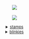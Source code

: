 <div align="center">

![](https://komarev.com/ghpvc/?username=ennis-del-mar&color=f2ddb6&style=plastic&label=✧&base=600)<br>
<br>
<img src="https://file.garden/aEiyzAAiJQqbXoUF/brokeback">

<details><summary style="font-size: 13px;" class="mb8"><u>stamps</u> </summary>

<p>
sorry if stamps are repeated i'm kidna stupi d.<br>
<img src="https://camo.githubusercontent.com/cc311d12be8ba74683996d5e3efa3e32b12d3b24b85f3121d52a83d31c374658/68747470733a2f2f66696c652e67617264656e2f5a7663392d5f426b476c3438674153742f74756d626c725f33666139663834386134636339343636396637386534313436373938633961665f37343264633137635f3130302e6a7067"><img src="https://camo.githubusercontent.com/499c4b4f2d53c1ab9f1fab9bdbd432ccbec8fa6f609d0911ac08afe9b08b1cc1/68747470733a2f2f66696c652e67617264656e2f5a7663392d5f426b476c3438674153742f74756d626c725f32346530313239313531323636363435366361313739326462326130396563395f61326466373361315f3130302e706e67"><img src="https://camo.githubusercontent.com/a098b7e8c409c00147cb939be470b2a9e6d1a4da8aa723a1ef35724b780cd13f/68747470733a2f2f66696c652e67617264656e2f5a7663392d5f426b476c3438674153742f74756d626c725f39653464613432363663623833323464306633616632633231343732303830635f34316136666361305f3130302e706e67"><img src="https://camo.githubusercontent.com/97808b82dc1c0578fd484e636e234589db1b3ec6a73e42c797dbc4cc6033651f/68747470733a2f2f66696c652e67617264656e2f5a7663392d5f426b476c3438674153742f676c6f77666163652e676966"><img src="https://camo.githubusercontent.com/e99c5e1a54c541fce65ec905e8788c57552082639ddbb430d54c717ac2a88787/68747470733a2f2f66696c652e67617264656e2f5a7663392d5f426b476c3438674153742f456c657068616e742d7374616d702e676966"><img src="https://camo.githubusercontent.com/c58fa86c85bf92e7c81421a988b7f7250043f7081770ede505488559fd991df7/68747470733a2f2f66696c652e67617264656e2f5a7663392d5f426b476c3438674153742f74756d626c725f33353230653562356330623638663761336666656665653737326638333361305f61336539663965365f3130302e77656270"><img src="https://camo.githubusercontent.com/bbccb36265d65ef47776f022e8dd1c40ea4793edf038aebcb64f2d28818450d7/68747470733a2f2f66696c652e67617264656e2f5a7663392d5f426b476c3438674153742f633131346461333164636439393761643666663639626230613138303338633466363232386437342e706e67"><img src="https://camo.githubusercontent.com/de83394d71a4c79f1b9a264d61fa05ef6e660ca68566d60e8ffce4ca15778fe5/68747470733a2f2f66696c652e67617264656e2f5a7663392d5f426b476c3438674153742f623239366164343665646163366338353432363532613237363136306265363334383564313139322e706e67"><img src="https://camo.githubusercontent.com/ae7f85aa2d84de9abd40b6b3661e572e56298854ad857b9aebaa58080cea165a/68747470733a2f2f66696c652e67617264656e2f5a7663392d5f426b476c3438674153742f34336562303066342e706e67"><img src="https://camo.githubusercontent.com/21f67238eb5ca18221ec1cd0d8601630a853513fd17109cd9fa6b670e6a61829/68747470733a2f2f66696c652e67617264656e2f5a7663392d5f426b476c3438674153742f6231332e706e67"><img src="https://camo.githubusercontent.com/447b059c25a39ce23bc1158f8a833f895f875f29adb0221bf633bf374240e27b/68747470733a2f2f66696c652e67617264656e2f5a7663392d5f426b476c3438674153742f74756d626c725f32346364386366396263346264613162383861356634616265616430313565635f61643332373231375f3130302e6a7067"><img src="https://camo.githubusercontent.com/f902bdb14d2cb47135bdf52ead1cab3a7a21a5a2a29c9be62ce61b6d5a66655e/68747470733a2f2f66696c652e67617264656e2f5a7663392d5f426b476c3438674153742f346463666632656130663163383339303466326330663738346536643433333539633065383932382e676966"><img src="https://camo.githubusercontent.com/f7623acacedb065d0cb6a21b5ff1f5e98505c6d0656ceacbccfb830b577ce254/68747470733a2f2f66696c652e67617264656e2f5a7663392d5f426b476c3438674153742f623731336463653332303437383463383162303436383235616633623363376363666537386466392e676966"><img src="https://camo.githubusercontent.com/e93ead2f1c19ef1c7484294f858c2262859d5e751831c98aea53490476834a75/68747470733a2f2f66696c652e67617264656e2f5a7663392d5f426b476c3438674153742f373564666132303736616433393461383061356563316130303039393631333230373635643636612e676966"><img src="https://camo.githubusercontent.com/1a2943fecade7135d00a99947b3b40d8ba0bf602161d593c946d3f652940866a/68747470733a2f2f66696c652e67617264656e2f5a7663392d5f426b476c3438674153742f74756d626c725f696e6c696e655f6f6e74346d77365373773175357276776a5f3530302e676966"><img src="https://camo.githubusercontent.com/b732639b40b9dd180f63a7932ac73c6dcb0723d38e49465f5385102336134620/68747470733a2f2f66696c652e67617264656e2f5a7663392d5f426b476c3438674153742f73696d6f6e2e676966"><img src="https://camo.githubusercontent.com/a6fcb94e5c9d1848bf4752b9f5e6f0f1214b3ddb9d20c6ebe2609c71d0d685ce/68747470733a2f2f66696c652e67617264656e2f5a7663392d5f426b476c3438674153742f643438633631626261343761646234356435373033313030623537636639623635353433363831342e706e67"><img src="https://camo.githubusercontent.com/f92aaacdfc3856beed3bb00194c9dc04bc4d37bc44d96c084562a5f2513f4c14/68747470733a2f2f66696c652e67617264656e2f5a7663392d5f426b476c3438674153742f6775696e65612e676966"><img src="https://camo.githubusercontent.com/f332484c1b89c0d65b6b75cc15034f6874a58fa80aeb4a696987759562ca6697/68747470733a2f2f66696c652e67617264656e2f5a7663392d5f426b476c3438674153742f6c75762d7a6f6d62696573312e6a7067"><img src="https://camo.githubusercontent.com/618aa25221dcebfd3cac8f0ee519d744247f0bb8fcff706ebb0471a12108e3b9/68747470733a2f2f66696c652e67617264656e2f5a7663392d5f426b476c3438674153742f656d6f73686176656665656c696e68322e676966"><img src="https://camo.githubusercontent.com/a232b5795e48b4ee2c46ea37e4ed7db80fed91f8a274c020ed4c9320591f4365/68747470733a2f2f66696c652e67617264656e2f5a7663392d5f426b476c3438674153742f6361727365617468656164726573742e6a7067"><img src="https://camo.githubusercontent.com/8b76dbec2d4462f1ace0df0ef1197ac6f8a4fe9ed0308cfa03b6af1910c979dd/68747470733a2f2f66696c652e67617264656e2f5a7663392d5f426b476c3438674153742f7072696e636573732e676966"><img src="https://camo.githubusercontent.com/5aa41693ea6f641fc727fc9cc9e90a8d82390f1974ca3c0d6b9c57a6bb01381e/68747470733a2f2f66696c652e67617264656e2f5a7663392d5f426b476c3438674153742f333839323439313531343034636663363937626164336566333130636530643537616637376561342e676966"><img src="https://camo.githubusercontent.com/184625a9341ff18affbd88c0bc2aa50c5b520bf637b403ecfd960d92290e7eef/68747470733a2f2f66696c652e67617264656e2f5a7663392d5f426b476c3438674153742f6c656f706172645f7072696e742e706e67"><img src="https://camo.githubusercontent.com/97024391f44fb1207cf1ca8d4d0208a2df634c6cad7d778dc45fc9254dbf34f9/68747470733a2f2f66696c652e67617264656e2f5a7663392d5f426b476c3438674153742f6e65706574612e676966"><img src="https://camo.githubusercontent.com/72ff32ce68266f23c4ce2a0782e8f09406b3d0bcfd4fe6f36e5f869847d5144d/68747470733a2f2f66696c652e67617264656e2f5a7663392d5f426b476c3438674153742f616561656165616561772e706e67"><img src="https://camo.githubusercontent.com/95d4ad3c7e491aaabf4e111567bfe74c9ef3d5b60f400662b34af458b39ae756/68747470733a2f2f66696c652e67617264656e2f5a7663392d5f426b476c3438674153742f333435346565306362393637313332663630623036636632363562636338623437613331313264622e676966"><img src="https://camo.githubusercontent.com/ac70ac568b454804c4ab5df90f6d18b92325c5d9e9eeb4de56073a428d7787bf/68747470733a2f2f66696c652e67617264656e2f5a7663392d5f426b476c3438674153742f3278444d66794d2e6a7067"><img src="https://camo.githubusercontent.com/8f7a691aea56d79a379b77a31e42a9795c9e2583a29b128f54f1561a7c33e9db/68747470733a2f2f66696c652e67617264656e2f5a7663392d5f426b476c3438674153742f36383164353932302e676966"><img src="https://camo.githubusercontent.com/f4c063bea5fb15da6656a77a318de2b1a1dee58560492dd23f4344f03b82531f/68747470733a2f2f66696c652e67617264656e2f5a7663392d5f426b476c3438674153742f64633833356a372d63323336623833662d373265372d343264392d613135662d3763393466653964376237612e706e67"><img src="https://camo.githubusercontent.com/9fc08ecc134cffcb978128d999cba73241a4ec2952be35dcd69b7b3bbfb6f416/68747470733a2f2f66696c652e67617264656e2f5a7663392d5f426b476c3438674153742f643270643268652d62323834633363622d303130642d343466322d613936332d6466613164356531383562642e676966"><img src="https://camo.githubusercontent.com/24f5635d35cc96df7485b515bdb61ecae39b4cd3349742771131396f521292ec/68747470733a2f2f66696c652e67617264656e2f5a7663392d5f426b476c3438674153742f6461726b5f74726565735f7374616d705f62795f673072656830756e645f64386a6363766b2d66756c6c766965772e706e67"><img src="https://camo.githubusercontent.com/166258db466de5b0dd17bfb987ea02b20ee4b38e3250d6eef7f6936f169e2bd5/68747470733a2f2f66696c652e67617264656e2f5a7663392d5f426b476c3438674153742f35336332663638302e706e67"><img src="https://camo.githubusercontent.com/9c7e86fd43b3250af3e133b037bc8a6198eedde79332da931b333a2b12fd5382/68747470733a2f2f66696c652e67617264656e2f5a7663392d5f426b476c3438674153742f666f726573745f6165735f7374616d705f62795f616d656b696e5f64396f6b3578322d66756c6c766965772e706e67"><img src="https://camo.githubusercontent.com/66eb830f059604f83fb5d6a2e1458729545f72f3f3243c85ead4cc5da8d3fd56/68747470733a2f2f66696c652e67617264656e2f5a7663392d5f426b476c3438674153742f6464376533767a2d34363933656536372d363565332d343764662d383734652d6135363463323361653164392e706e67"><img src="https://camo.githubusercontent.com/816500c61fe6b5167693ea1aa0df997379a0447ab188b8852292274c034dbeed/68747470733a2f2f66696c652e67617264656e2f5a7663392d5f426b476c3438674153742f737461726c69676874732e706e67"><img src="https://camo.githubusercontent.com/ce30e8fe25fb51e0c8403ebfbbf6cb202b223e7e1aa8f8dd26410baa3d89bcc6/68747470733a2f2f66696c652e67617264656e2f5a7663392d5f426b476c3438674153742f66756e6e795f6e6f697365735f62795f6372316b6b33745f643430706267372e706e67"><img src="https://camo.githubusercontent.com/811c7e3890fde8746a97efc59463c4e0bd4c597ab61e980d399bbb715fd26f3c/68747470733a2f2f66696c652e67617264656e2f5a7663392d5f426b476c3438674153742f6973776561722e676966"><img src="https://camo.githubusercontent.com/98fc7f1c8a80767d794bf7d615566fe870c2e0072b4a65702e77ed7c350240b6/68747470733a2f2f66696c652e67617264656e2f5a7663392d5f426b476c3438674153742f74756d626c725f66613262383365653330393534333537643139383864653033646530333861615f32376232613238665f3130302e706e67"><img src="https://camo.githubusercontent.com/a7fcc73f8b18ff37dfbdb5a88eaa767d181b1b97b45f1caff5f21a5247f1a8fe/68747470733a2f2f66696c652e67617264656e2f5a7663392d5f426b476c3438674153742f74756d626c725f39646366373833626464343364336665666636373634343136333162356230375f38323830393665305f3130302e6a7067"><img src="https://camo.githubusercontent.com/6ac29a4e004496c2d266850e2a3e45ae7b789a964a5550828670edc25a16e0cf/68747470733a2f2f66696c652e67617264656e2f5a7663392d5f426b476c3438674153742f74756d626c725f35366534356533613137333532386235353036353732393935633635393430615f31323331633733665f3130302e77656270"><img src="https://camo.githubusercontent.com/eb30aaeaecb94c7b458bdaa57441751fd2589c3551d57a3c91559a3b90e1e182/68747470733a2f2f66696c652e67617264656e2f5a7663392d5f426b476c3438674153742f74756d626c725f31643533643331326530633337343863363862616661643736616464353264305f65363835353433305f3130302e706e67"><img src="https://camo.githubusercontent.com/dfe325ed8634283895a75e0203e6a8b2af87b215ba302bca264e19ad99f2df8b/68747470733a2f2f66696c652e67617264656e2f5a7663392d5f426b476c3438674153742f74756d626c725f35656461646533623438363134386561313836633663333661646532646234665f61343662636235305f3130302e706e67"><img src="https://camo.githubusercontent.com/fd3982a54c95903351a6cad4bd546c98d1d412bb5c8405b320714277ce27eeeb/68747470733a2f2f66696c652e67617264656e2f5a7663392d5f426b476c3438674153742f74756d626c725f32643836666465396563336165326235643866633634376263653331373663325f65313464613638335f3130302e706e67"><img src="https://camo.githubusercontent.com/7507e9923a971647a7f7c0f71b55ff6dd6e469839e7e43bb656e6211e85b5b9d/68747470733a2f2f66696c652e67617264656e2f5a7663392d5f426b476c3438674153742f74756d626c725f38383330333032323434383432636263346336646366303834626566633838665f34626634316534385f3130302e706e67"><img src="https://camo.githubusercontent.com/33b1eb7d34cb12a859115c08b252e797d708e9ed71ccbf3774011502e6a53345/68747470733a2f2f66696c652e67617264656e2f5a7663392d5f426b476c3438674153742f74756d626c725f65333663313033333231633535346536383137663331333237656233376330365f38373366313566375f3130302e706e67"><img src="https://camo.githubusercontent.com/988dafbf2b846573198ac3d4bb3ac33693e29a95589bfbee320dd25044086269/68747470733a2f2f66696c652e67617264656e2f5a7663392d5f426b476c3438674153742f74756d626c725f34653231313062326565623463333433663764356161376566343835613732375f33393763613763315f3130302e706e67"><img src="https://camo.githubusercontent.com/12d7bef9595b689a07e1e8cc2762f81ae5e6ca0607af8b81aef7bec3ab70b0d7/68747470733a2f2f66696c652e67617264656e2f5a7663392d5f426b476c3438674153742f74756d626c725f65336665613835333065353334336433393636396431326234356639333533305f37336562623133625f3130302e6a7067"><img src="https://camo.githubusercontent.com/7c7259282f2b26bfa8dd15610db603e99b6802d62da570a795e6f0a0bcba2ed5/68747470733a2f2f66696c652e67617264656e2f5a7663392d5f426b476c3438674153742f6438352e706e67"><img src="https://camo.githubusercontent.com/3fdda8608659ed4fadb20c508a0c6eeb7e456ea682bacb5e3e58f98c9a7ec4b7/68747470733a2f2f66696c652e67617264656e2f5a7663392d5f426b476c3438674153742f33326135366336632e676966"><img src="https://camo.githubusercontent.com/973a0a7a14b997286116b3ad300328ca7bcb1252d3d9568024b0e43922b1ca68/68747470733a2f2f66696c652e67617264656e2f5a7663392d5f426b476c3438674153742f30396664353139342e706e67"><img src="https://camo.githubusercontent.com/a0fc6d9eaa53b09848ef0b9e1fd27c19c699324f5d23d93e4d3aff69bee68f9a/68747470733a2f2f66696c652e67617264656e2f5a7663392d5f426b476c3438674153742f64396534393232382e706e67"><img src="https://camo.githubusercontent.com/12c3bd78ed30fefaa4a5b01447730ad6180e53475e46808734023aa74ddb33c3/68747470733a2f2f66696c652e67617264656e2f5a7663392d5f426b476c3438674153742f6434313869667a2d35333930633730652d323730372d343636332d626566362d3534663366646164366665622e676966"><img src="https://camo.githubusercontent.com/dc3f6a47ecf2615128ff5aa05e1b98e1240313c109658a642418b897c64f8949/68747470733a2f2f66696c652e67617264656e2f5a7663392d5f426b476c3438674153742f2535455f2535455f7374616d702e676966"><img src="https://camo.githubusercontent.com/907f48887f6a98c815b80f9e0e754e3007387988b794a5876c8100848a87d702/68747470733a2f2f66696c652e67617264656e2f5a7663392d5f426b476c3438674153742f6436366461736f2d66636464643333392d363163342d343862662d623061382d3430323162346565306365362e676966"><img src="https://camo.githubusercontent.com/bef0988df1262f3793f92bc300b33ad1eeba4ef9127a141cd47f122a266e7a51/68747470733a2f2f66696c652e67617264656e2f5a7663392d5f426b476c3438674153742f62657468796c5f7374616d705f62795f7468656e6f6f646c65726562656c5f6438343031307a2d66756c6c766965772e706e67"><img src="https://camo.githubusercontent.com/080131807595dcc33d0c71033f2b61b455834f6448fac40bf378978573d46a76/68747470733a2f2f66696c652e67617264656e2f5a7663392d5f426b476c3438674153742f63726169675f785f74686f6d61735f7374616d705f62795f756e697465647374617465736b69645f6464637378737a2d66756c6c766965772e706e67"><img src="https://camo.githubusercontent.com/d3548667e9aa9fd0fbc0634935f94d00b8cb4b6e50302d322f30608b4707d18c/68747470733a2f2f66696c652e67617264656e2f5a7663392d5f426b476c3438674153742f646339673774772d64326138376632652d643138392d346430632d613561352d6332623465313161623433652e676966"><img src="https://camo.githubusercontent.com/0d540f948396bb696a6e2862bcc7c54c273ced38c51e19b619de83ce311b3abd/68747470733a2f2f66696c652e67617264656e2f5a7663392d5f426b476c3438674153742f63726169675f7475636b65725f7374616d705f62795f736b796c69696e65735f64326e6c30716d2d66756c6c766965772e706e67"><img src="https://camo.githubusercontent.com/b0854f2b638ffe30d3e0f65fb5b0b387b514f9048a107ce13dadc057f2a14eef/68747470733a2f2f66696c652e67617264656e2f5a7663392d5f426b476c3438674153742f64326a677534702d31383361333938622d393364382d343363642d623263332d3234616135613430326437382e676966"><img src="https://camo.githubusercontent.com/15177bd6ff7947d9d771d60d213c3513ab49ef184f58a559433e7e8e444281dd/68747470733a2f2f66696c652e67617264656e2f5a7663392d5f426b476c3438674153742f646f6e6e69655f6461726b6f5f7374616d705f62795f747275626273795f6434666e7879742d66756c6c766965772e706e67"><img src="https://camo.githubusercontent.com/95b0391765a2bc594b5d648bffe7baaff68d871bd778863be14506b14e2e46ca/68747470733a2f2f66696c652e67617264656e2f5a7663392d5f426b476c3438674153742f636f775f7374616d705f62795f7468656d61736b6564616e6464616d6e65645f646872387364682d66756c6c766965772e706e67"><img src="https://camo.githubusercontent.com/be5b63dc9fba2fa6e442c98a6236881c55c6c65e860ed3a4a02ae434da55fb35/68747470733a2f2f66696c652e67617264656e2f5a7663392d5f426b476c3438674153742f736e75666b696e5f7374616d705f62795f627567676f735f64396c397238372d66756c6c766965772e706e67"><img src="https://camo.githubusercontent.com/d284f80f1db54a39fff874bd7c0761e86bb1be10b2dfe63bab6c5cfa8b1ba590/68747470733a2f2f66696c652e67617264656e2f5a7663392d5f426b476c3438674153742f656e6e69732532302831292e706e67"><img src="https://camo.githubusercontent.com/b83128a7da34b30238f1e10ecd67f1edb8e977630c9b19f536db91ee964fed2e/68747470733a2f2f66696c652e67617264656e2f5a7663392d5f426b476c3438674153742f656e6e69736a61636b2532302831292e676966"><img src="https://camo.githubusercontent.com/bd50325c2ccab46fe8062255a5118572a28150f6c17635220504a60c2d8a90dc/68747470733a2f2f66696c652e67617264656e2f5a7663392d5f426b476c3438674153742f646a65357964752d31306334666566352d366134332d343036632d613132342d6239613066333165356361302532302831292e676966"><img src="https://camo.githubusercontent.com/14ef1106a58929b9df8a85fe9d285ffedb9260b32d90c6bf2f0dceb20f30e91f/68747470733a2f2f66696c652e67617264656e2f5a7663392d5f426b476c3438674153742f7374616d70253230283333292e676966"><img src="https://camo.githubusercontent.com/5ed8be285871f69028afab42f5959f521444dbac2a686c01d3c9dd51188a6a8f/68747470733a2f2f66696c652e67617264656e2f5a7663392d5f426b476c3438674153742f65373064356362322e706e67"><img src="https://camo.githubusercontent.com/7043ed7cbbf5f62ccdd55312666cbe6e6c647d54692409d6717c5e39a988b665/68747470733a2f2f66696c652e67617264656e2f5a7663392d5f426b476c3438674153742f323832656464326339623064636534396634353837656137306563623538626232376538343736622e706e67"><img src="https://camo.githubusercontent.com/e9dd82201fc86680e5a177406f032f6d46c22ce896515d67c634a1889bb87985/68747470733a2f2f66696c652e67617264656e2f5a7663392d5f426b476c3438674153742f353635366536396563616263313362346138386638363933383262633839346335653132373832392e706e67"><img src="https://camo.githubusercontent.com/b30341113dbddf5b57f81b9b3925548f3e78c5cd6bc3bd4d56bdd427c256929f/68747470733a2f2f66696c652e67617264656e2f5a7663392d5f426b476c3438674153742f37323433353535385f7538642e706e67"><img src="https://camo.githubusercontent.com/9528ab7981319050f8063725fca8cd6b82c0e1464371e59e4628aa68e8e760c2/68747470733a2f2f66696c652e67617264656e2f5a7663392d5f426b476c3438674153742f66373834653230665f6f726967696e616c2e676966"><img src="https://camo.githubusercontent.com/1e66c2e9afbb02a4e60cbd6e581e0b207aba678788d888fbff127307120394a6/68747470733a2f2f66696c652e67617264656e2f5a7663392d5f426b476c3438674153742f74756d626c725f696e6c696e655f7067726165356d52686131763131646a785f3534302e706e67"><img src="https://camo.githubusercontent.com/4da24f8507c431682f14de0af0cc51f267fed31ea9fd3e6926d4790df299696b/68747470733a2f2f66696c652e67617264656e2f5a7663392d5f426b476c3438674153742f646177327438332d62373632336433612d353639662d343634652d386666302d3031646362366531653666342e706e67"><img src="https://camo.githubusercontent.com/aa1e9bef28f004d5d404f1e45cde9d36b15cac66974f479047609136c54c525f/68747470733a2f2f66696c652e67617264656e2f5a7663392d5f426b476c3438674153742f74756d626c725f30626331633037386462656332353161626535323230346166376530333836635f36643833333266365f3130302e706e67"><img src="https://camo.githubusercontent.com/5b42da672ca1bad6628756f1aa822233145d522ca036754c9b8dc7995122706b/68747470733a2f2f66696c652e67617264656e2f5a7663392d5f426b476c3438674153742f6436626e3974312d32616464333961322d313934662d343733392d393138622d6139383962613262333430312e676966"><img src="https://camo.githubusercontent.com/bb39dd3acdd79d8eec934cac9fb2e0d78dd23f40faf145ac56d681fa79227592/68747470733a2f2f66696c652e67617264656e2f5a7663392d5f426b476c3438674153742f6234322e676966"><img src=""><img src="https://camo.githubusercontent.com/8074e937ec7cb10b9cec97b61054f8b5f8a5aa69ff7d7328214cdb82ec5c3d85/68747470733a2f2f66696c652e67617264656e2f5a7663392d5f426b476c3438674153742f47422d372d514d4d622d4d414535782d4c2e706e67"><img src="https://camo.githubusercontent.com/37611ea34f26d0df04ccf6e3e6e23693b3d721c9ac0cd8aaa596b11ffd1554a6/68747470733a2f2f66696c652e67617264656e2f5a7663392d5f426b476c3438674153742f4a537574545a502e706e67"><img src="https://camo.githubusercontent.com/a1c73bfbfdb7c4ccd66d48d48bfb5f993f9b1eb067e19c3eb018e49a4f7bf3c3/68747470733a2f2f66696c652e67617264656e2f5a7663392d5f426b476c3438674153742f54756d626c722d6c2d3137363334373534333836383937312e706e67"><img src="https://camo.githubusercontent.com/f65a0135de09081e9ad085ddc24e57ed28ac75167c42a9e9d8d9ecb979a01495/68747470733a2f2f66696c652e67617264656e2f5a7663392d5f426b476c3438674153742f6431706d6472322d38666666633636652d353830642d343764332d383836382d3735353935386266653438342e676966"><img src="https://camo.githubusercontent.com/8d344c163cde1c6989095c03c4c83c5f3d35edf0fcf6e284729c2c821c9f6925/68747470733a2f2f66696c652e67617264656e2f5a7663392d5f426b476c3438674153742f5374616d702d74656d706c6174652e706e67"><img src="https://camo.githubusercontent.com/cc1c14671d9dfc8be9dca31c033e2c1700f29681a79cbb8975b13d1271220200/68747470733a2f2f66696c652e67617264656e2f5a7663392d5f426b476c3438674153742f6467716d6d71732d31323962346162642d346230632d343735382d623566662d6463306139313338663639342e706e67"><img src="https://camo.githubusercontent.com/4be7f83c9fc9a001e93e2482dc70443f96df07a5ef4b23cf505b91be270a54b2/68747470733a2f2f66696c652e67617264656e2f5a7663392d5f426b476c3438674153742f646271766172352d39353063633237372d343864362d346434612d626662362d6666383037373037316362362e676966"><img src="https://camo.githubusercontent.com/261d1c95c80e0d82a9caf5e138122062edff961495da5daec50fdee1b3c0424a/68747470733a2f2f66696c652e67617264656e2f5a7663392d5f426b476c3438674153742f6579656c696e65722d7374616d702d62792d6b657a7a692d726f73652d643166343533612d66756c6c766965772e706e67"><img src="https://camo.githubusercontent.com/53ac5060e03ffb6af528ce38c2468b85c17a7598981b9c5148592202f294d73b/68747470733a2f2f66696c652e67617264656e2f5a7663392d5f426b476c3438674153742f646234676839792d32366539646337342d313339352d343931662d613034652d3237643465316134653232612e706e67"><img src="https://camo.githubusercontent.com/71f1eda25fd1df9a2217cc304f482b5669c0c083c2fe44420df6fe181a96d8fe/68747470733a2f2f66696c652e67617264656e2f5a7663392d5f426b476c3438674153742f643230656973302d35396533323834342d633862332d346464322d613733302d6233366433376266376662662e676966"><img src="https://camo.githubusercontent.com/34354a00e8397f103258cb63e4c950b7d8e9c0ed839485be802eb6f8a73d38c3/68747470733a2f2f66696c652e67617264656e2f5a7663392d5f426b476c3438674153742f6775696e6561322e676966"><img src="https://camo.githubusercontent.com/a7f46292f1fb4a257a7b6ef62fc90481fcd654e313000b892362bb0430e89e71/68747470733a2f2f66696c652e67617264656e2f5a7663392d5f426b476c3438674153742f646a357574657a2d61323634626133642d636437662d346638372d623934642d3131666439333862613338642e706e67"><img src="https://camo.githubusercontent.com/41cb9373eda1fbd45e4e61e92aebd60ec0b80f043b82b4ec75f18713549700b5/68747470733a2f2f66696c652e67617264656e2f5a7663392d5f426b476c3438674153742f635043726238362e706e67"><img src="https://camo.githubusercontent.com/4fee13e7ba715768fa672be0e9db6ec4236588a94017c87684e6f7ffc182d656/68747470733a2f2f66696c652e67617264656e2f5a7663392d5f426b476c3438674153742f6f726e616d656e742e706e67"><img src="https://camo.githubusercontent.com/58ea84578f4208b8f564c0286318c2385573b88b040581c395ea211ef3fc7bf5/68747470733a2f2f66696c652e67617264656e2f5a7663392d5f426b476c3438674153742f626c696e6b626c696e6b2e676966"><img src="https://camo.githubusercontent.com/04f3dd6101fae67d4c294fdc21ed4f21daacc4bb7a738b271b9d88b748920058/68747470733a2f2f66696c652e67617264656e2f5a7663392d5f426b476c3438674153742f6237316a30596f2e676966"><img src="https://camo.githubusercontent.com/61daec5d62780e9ad98d7e30fe2cfec47869762680b213e48c31db95d1da6d0b/68747470733a2f2f66696c652e67617264656e2f5a7663392d5f426b476c3438674153742f396747496852472e706e67"><img src="https://camo.githubusercontent.com/b19443eb7d0b55c135ae1f9510189b21b6f14d5aeae7e9d88352008dc0591a59/68747470733a2f2f66696c652e67617264656e2f5a7663392d5f426b476c3438674153742f4851574a4a67352e676966"><img src="https://camo.githubusercontent.com/cb6e83f6429f453394069b137cf28e088ddd26848cea25a62442e671f072121f/68747470733a2f2f66696c652e67617264656e2f5a7663392d5f426b476c3438674153742f633552423059362e706e67"><img src="https://camo.githubusercontent.com/da4bdf2cb7554d0d7e67c20da6066be4ad57935a92d6ec0dcbd56caf8d719eda/68747470733a2f2f66696c652e67617264656e2f5a7663392d5f426b476c3438674153742f74756d626c725f64616336646463373363383964303361393436306537626565313632323238615f36393865326665325f3130302e706e67"><img src="https://camo.githubusercontent.com/f201e017d099feec5e82f641e47195bd1b8707d48e4d309163aca03fe8215a82/68747470733a2f2f66696c652e67617264656e2f5a7663392d5f426b476c3438674153742f636c6f75642e706e67"><img src="https://camo.githubusercontent.com/306fe1d9ff042748b75e6bf42f22a533225d0c82374ad9450af6631fdf1ff628/68747470733a2f2f66696c652e67617264656e2f5a7663392d5f426b476c3438674153742f326534623439366633656664376564633764613839643365666530353636326265306563323634322e676966"><img src="https://camo.githubusercontent.com/3793257e7fb9c594b79de5b73b95bd08f0f0cb697134bd6772634c98fa2cf54c/68747470733a2f2f66696c652e67617264656e2f5a7663392d5f426b476c3438674153742f6669676874636c75622e676966"><img src="https://camo.githubusercontent.com/8e1173638bcbcd79819d6cef12d6c813ebaf8cb86bacc920145a4f40e665c23b/68747470733a2f2f66696c652e67617264656e2f5a7663392d5f426b476c3438674153742f73696c6c792e706e67"><img src="https://camo.githubusercontent.com/9590b7fae8fba377f83c9773390209f39d2076e40207b5b0289b815df91663b0/68747470733a2f2f66696c652e67617264656e2f5a7663392d5f426b476c3438674153742f79742d626f7878792e706e67"><img src="https://camo.githubusercontent.com/408a141164789ddf9b7c030d522fb4565097d2de7b3ffa89e4d615ef68318645/68747470733a2f2f66696c652e67617264656e2f5a7663392d5f426b476c3438674153742f736f75746865726e676f7468696331352e706e67"><img src="https://camo.githubusercontent.com/b5de0204e668f61d8acaa484d519ff850a450a972442efeacc2eb4e09483d42a/68747470733a2f2f66696c652e67617264656e2f5a7663392d5f426b476c3438674153742f643772356d31642d61353532653664362d376233352d343030652d393434352d6239326665333336336536392e706e67"><img src="https://camo.githubusercontent.com/8badc5894b6e3baa7513842fe0a865efb94f1860d3032eb0a0113182388fb455/68747470733a2f2f66696c652e67617264656e2f5a7663392d5f426b476c3438674153742f6374726c7a2e706e67"><img src="https://camo.githubusercontent.com/3b04e7b1f0cdfe8a45fe16d2b987de9a14ea21d84b6a322d49b54cd48ea5f360/68747470733a2f2f66696c652e67617264656e2f5a7663392d5f426b476c3438674153742f656d6f392e676966"><img src="https://camo.githubusercontent.com/429c1cf6c4f8633f1eedf7068c740ff5ee964c63918019819744849c89fbb786/68747470733a2f2f66696c652e67617264656e2f5a7663392d5f426b476c3438674153742f5746534c4567722e676966"><img src="https://camo.githubusercontent.com/4e64e84f9f378aaf2d78d80bbb9e1dfe6aa423124dc88970073b6b9ff7546404/68747470733a2f2f66696c652e67617264656e2f5a7663392d5f426b476c3438674153742f74756d626c722d34336434343666306364613439323133306437303465623765373265353438392d36373634633234612d3130302e706e67"><img src="https://camo.githubusercontent.com/f4c909a1884b1f2bf1548edaaa54e73cbcde784c8f0e632bc613fb89152c01e2/68747470733a2f2f66696c652e67617264656e2f5a7663392d5f426b476c3438674153742f64366a6a75367a2d65343938666539382d356632612d346334662d623035382d6135616637663932363235362e706e67"><img src="https://camo.githubusercontent.com/bceefabd03d8f1c7aea0b3b1e617febb0620bf8f78dace90e202cf88873f086f/68747470733a2f2f66696c652e67617264656e2f5a7663392d5f426b476c3438674153742f54756d626c725f6c5f3132303533383731323235313132312e676966"><img src="https://camo.githubusercontent.com/5c0d883b3c000768127c70125677933a168a324652f4ea90a3764fbd29a7bddc/68747470733a2f2f66696c652e67617264656e2f5a7663392d5f426b476c3438674153742f74756d626c725f62626637623434306461353437666532663232323337323832343535353565345f33616363386530355f3130302e77656270"><img src="https://camo.githubusercontent.com/6437b7a6460aa36a67b83cf799e84caeef3188e8251cc4179af9fc19fb0c3757/68747470733a2f2f66696c652e67617264656e2f5a7663392d5f426b476c3438674153742f54756d626c725f6c5f3132303533373339393532333534322e676966"><img src="https://camo.githubusercontent.com/6bc5fd505f1750f1f53ab5ee0892663b70b95afdbe13d02503156e563706e943/68747470733a2f2f66696c652e67617264656e2f5a7663392d5f426b476c3438674153742f643437306134712d38643239306132362d626230632d346565362d613936612d6138663431353138356637352e676966"><img src="https://camo.githubusercontent.com/1c456f14cc2c01651894f195b75bc40a98df96fd44c5228f1e96df53da32df0c/68747470733a2f2f66696c652e67617264656e2f5a7663392d5f426b476c3438674153742f54756d626c725f6c5f3132303533363330323338323133312e676966"><img src="https://camo.githubusercontent.com/30a98e2ad57eeb405561b60c7ba975222ee149dee2abe79a24f025f848b746c2/68747470733a2f2f66696c652e67617264656e2f5a7663392d5f426b476c3438674153742f6579656c696e65722e706e67"><img src="https://camo.githubusercontent.com/4c5decaa01e86c2ad5aef2fbf6ca63294299398c501792d957461d99716a39b1/68747470733a2f2f66696c652e67617264656e2f5a7663392d5f426b476c3438674153742f6431336a3971622d61303833346136652d313237302d346266662d383432372d6461363430306334313931362e676966"><img src="https://camo.githubusercontent.com/3b0f194b19b358e41a0d972073fbce699bf4228a780e4681a25b1099640c3845/68747470733a2f2f66696c652e67617264656e2f5a7663392d5f426b476c3438674153742f74756d626c725f63393936613738326139623662653732643333343766363562643664373938635f31623065623361665f3130302e706e67"><img src="https://camo.githubusercontent.com/40a02ccfa877be18f2f2f53521ce0c7865129904f5b5b79daeb4c5ebf938029d/68747470733a2f2f66696c652e67617264656e2f5a7663392d5f426b476c3438674153742f74756d626c725f61306564306265656363343063303861333065316561633431663431366638315f32366237393033665f3130302e706e67"><img src="https://camo.githubusercontent.com/885135c33786226662cd88a72725afceca88f4fdf0a0c04b98f3959dfd948778/68747470733a2f2f66696c652e67617264656e2f5a7663392d5f426b476c3438674153742f74756d626c725f66313135323532303935323531386139663134386134346235383037626133375f33376562653362655f3130302e77656270"><img src="https://camo.githubusercontent.com/9946fbe211362e0a0314eb1e00138a0cf3d005ff61a37c991aaba2e245162004/68747470733a2f2f66696c652e67617264656e2f5a7663392d5f426b476c3438674153742f7374616d705f5f5f6578637573655f6d795f71756965746e6573735f62795f66756c6c6d6574616c5f7068616e746f6d5f64316c666d77752d66756c6c766965772e706e67"><img src="https://camo.githubusercontent.com/90714406e6709414ba66cbd7909f201549e53dde0f87e2e8a29e2281070fdffe/68747470733a2f2f66696c652e67617264656e2f5a7663392d5f426b476c3438674153742f494d472d383933392e706e67"><img src="https://camo.githubusercontent.com/92167ea7541d57b533731588812bebbb14ba2b4b03c9e94738868d203f71d00f/68747470733a2f2f66696c652e67617264656e2f5a7663392d5f426b476c3438674153742f643263357a64732d38393030396637382d333662662d343961362d613234342d6534653831616135616230632e676966"><img src="https://camo.githubusercontent.com/96264b3729971a9d0630575a8ab0ccbbf45d24312d431e898c31408ea6b05d3d/68747470733a2f2f66696c652e67617264656e2f5a7663392d5f426b476c3438674153742f74756d626c725f32326237313761346236663834363162316133386362373036336234616339355f38616230623333365f3130302e6a7067"><img src="https://camo.githubusercontent.com/0f52c884ae2a60b759044a86e9e5a84c11fa4b7dda64595da8b8aa5302a1c7db/68747470733a2f2f66696c652e67617264656e2f5a7663392d5f426b476c3438674153742f54756d626c725f6c5f3132303534323732373334393930362e676966"><img src="https://camo.githubusercontent.com/b6871f58c37a76f3df132eed0612149518c37ac33628d48c00e3fe582a5e8790/68747470733a2f2f66696c652e67617264656e2f5a7663392d5f426b476c3438674153742f37653861333537622e706e67"><img src="https://camo.githubusercontent.com/b50cb5c559c19f2954fe399226416dbc839ce734daa315dc49287d98591257f3/68747470733a2f2f66696c652e67617264656e2f5a7663392d5f426b476c3438674153742f726566726573682e676966"><img src="https://camo.githubusercontent.com/0e95b1f0283e2919ef78a4352d38a5be7bd4362defd7ff306e09ae04f6fe7731/68747470733a2f2f66696c652e67617264656e2f5a7663392d5f426b476c3438674153742f74756d626c725f33623663373030313964663365376530326530666462646162323236383132325f64386662373230635f3130302e706e67"><img src="https://camo.githubusercontent.com/e17fb87bfe7070139183b57ddb026d39b903a0383313bf153d9320e4cf945116/68747470733a2f2f66696c652e67617264656e2f5a7663392d5f426b476c3438674153742f34343430353636305f774a732e706e67"><img src="https://camo.githubusercontent.com/c52259bcc3701c00a59383204d46f7fe75d106189b523e02452c71b4d972a972/68747470733a2f2f66696c652e67617264656e2f5a7663392d5f426b476c3438674153742f74756d626c725f30633164626137386338623432356638333830323838353836373932396630375f30613764373965385f3130302e77656270"><img src="https://camo.githubusercontent.com/a184decb7ae4bab11874de91b163d29e86c1e1b99a8ebc6a8c8812d1b75c3373/68747470733a2f2f66696c652e67617264656e2f5a7663392d5f426b476c3438674153742f74756d626c725f38386164383632633034333439316331303636323932336439303637613835665f32633238313334305f3130302e706e67"><img src="https://camo.githubusercontent.com/ddafe81cb814572c16b631260fe0c6794dcbb8d696354acb7f1951368e5518a6/68747470733a2f2f66696c652e67617264656e2f5a7663392d5f426b476c3438674153742f556e7469746c65643633352d32303233303532393135353035302e706e67"><img src="https://camo.githubusercontent.com/d3f879421b90fe34a14aae099635a1da709eb0651a0aa11a7ccf0b7ae1ae9bbe/68747470733a2f2f66696c652e67617264656e2f5a7663392d5f426b476c3438674153742f6a6f686e626c756e742e676966"><img src="https://camo.githubusercontent.com/f954bc9a574deb23a93db4010a5c6999b1fa2300954ca39050304235935f88e3/68747470733a2f2f66696c652e67617264656e2f5a7663392d5f426b476c3438674153742f7374616d705f706172616d6f72652e706e67"><img src="https://camo.githubusercontent.com/125b27bf24868bdc25da7c14981484a614753f7d1049caaf477dc3687fbfc3ef/68747470733a2f2f66696c652e67617264656e2f5a7663392d5f426b476c3438674153742f695f6c6f76655f736e6f775f5f62795f695f7374616d702d64327a706a78382e676966"><img src="https://camo.githubusercontent.com/0374803db6eee62a949bc21f1001bc8d00bd02045e7bedfe3a2e8c4dfc0489c2/68747470733a2f2f66696c652e67617264656e2f5a7663392d5f426b476c3438674153742f643536613165392d63363936653363612d666163362d346362622d393131312d6534343737323138633034382e676966"><img src="https://camo.githubusercontent.com/211874ce6bde8ab95bb2abfc7216c46790fcdd52c6172cdddb04fb0bb37558b8/68747470733a2f2f66696c652e67617264656e2f5a7663392d5f426b476c3438674153742f6468376a7768782d62356461303432342d626433372d343735622d623034612d6238316462326331393735342e676966"><img src="https://camo.githubusercontent.com/96c6120af4423a45e12222e4834563314411068b5109e9d4d05a2c9f903ccfd9/68747470733a2f2f66696c652e67617264656e2f5a7663392d5f426b476c3438674153742f643734697864382d39346466336139332d313861372d343031642d616363612d3166376466323939313837302e706e67"><img src="https://camo.githubusercontent.com/31c42a5bfed5e48dc445a0af6dde4cc1f04cb5cbca0d3294e495facf847725eb/68747470733a2f2f66696c652e67617264656e2f5a7663392d5f426b476c3438674153742f643739727a6f382d66323639363436342d333638302d346163352d613634632d3538613761306362363830302e706e67"><img src="https://camo.githubusercontent.com/5e65f464a91f2369971dcab75d03a2fc6d8220cb09d943f8edf4b795458c4488/68747470733a2f2f66696c652e67617264656e2f5a7663392d5f426b476c3438674153742f6b6c652e706e67"><img src="https://camo.githubusercontent.com/815ee9ce7549bb2854813904abfffb03077a544f9d665d3d37d4ca57abe877f0/68747470733a2f2f66696c652e67617264656e2f5a7663392d5f426b476c3438674153742f6633352e706e67"><img src="https://camo.githubusercontent.com/487331b4f342762c47e4c2d46a0d4b556c021b7fd7a0a3f6143f4b528561d6bb/68747470733a2f2f66696c652e67617264656e2f5a7663392d5f426b476c3438674153742f64643475756a772d37333733373235352d376665352d343163662d626463312d3662623864663935306664372e706e67"><img src="https://camo.githubusercontent.com/2fcbd8b693c6c2b362aaba23fb6a66f4b7685b26c4bd2e9f357f6b49c170355f/68747470733a2f2f66696c652e67617264656e2f5a7663392d5f426b476c3438674153742f74756d626c725f64626237643165366536363735643932656162353462643934336462346163625f31663334643365635f3130302e706e67"><img src="https://camo.githubusercontent.com/e93727e5a7787d320b94e8cd1f9957c2561052e8b5d3e6125efe781688efadc3/68747470733a2f2f66696c652e67617264656e2f5a7663392d5f426b476c3438674153742f74756d626c725f61386463656138316232383536303664363330356336353961616663623761345f31396361303434395f3130302e706e67"><img src="https://camo.githubusercontent.com/73adaf56ab34cd27fabd7480903f0add9cc65d166a2285f21ff3ba7491de7970/68747470733a2f2f66696c652e67617264656e2f5a7663392d5f426b476c3438674153742f74756d626c725f37656639636237343464323236666162316662333830343537656432343363665f61383830343434645f3130302e77656270"><img src="https://camo.githubusercontent.com/9bf6fbad82421520ed6739b05db6d6d9b365afc7d18e2ffc0af219bb07a93fc1/68747470733a2f2f66696c652e67617264656e2f5a7663392d5f426b476c3438674153742f64326f666e336a2d62343234353137622d363264362d343266302d613533302d6139623066623933346138302e676966"><img src="https://camo.githubusercontent.com/6b39fd00fbc0961bb679c2ffb38543808ad211fe8db3b3388fdb15c61219ea63/68747470733a2f2f66696c652e67617264656e2f5a7663392d5f426b476c3438674153742f646136717879672d62383462653338322d336338372d343837622d383765662d6534383166363163363538392e706e67"><img src="https://camo.githubusercontent.com/e5aaee9bfcf7e817e4564117cff0e1439136ac31decd7485a5fdcff9b0be2afe/68747470733a2f2f66696c652e67617264656e2f5a7663392d5f426b476c3438674153742f6467677534616c2d34666636623638352d616632382d343837382d393764312d6230363361316563633533312e676966"><img src="https://camo.githubusercontent.com/220ffc750162805922da4c8fee01a46b5672d636bac7132ba09cb25bdf69030a/68747470733a2f2f66696c652e67617264656e2f5a7663392d5f426b476c3438674153742f6467677533386a2d31363864386139342d316432372d343363622d616665302d3839323263393863303134372e676966"><img src="https://camo.githubusercontent.com/60bcb6cd88922be5591cd4bc0aac8074b26c293c2317fa5a2ef6448f8fe6aa11/68747470733a2f2f66696c652e67617264656e2f5a7663392d5f426b476c3438674153742f626c61636b2d64726573736573342e706e67"><img src="https://camo.githubusercontent.com/ef4302a72793b6b9536793a6cd23f24eaa74d2a7059bc0132f0b0fae4784f9b7/68747470733a2f2f66696c652e67617264656e2f5a7663392d5f426b476c3438674153742f667572726574322e706e67"><img src="https://camo.githubusercontent.com/4fccabc568e039cba2697cdb47e7521b0a9e14978bdecabf2d89a8578524176a/68747470733a2f2f66696c652e67617264656e2f5a7663392d5f426b476c3438674153742f74756d626c725f64313835623237383838333235373232373362323432306338613863313133655f62366463653030625f3130302e706e67"><img src="https://camo.githubusercontent.com/144c08ce7e399ea2bcdbfb56715b9b5491dc8554501a280da638e76a28140db7/68747470733a2f2f66696c652e67617264656e2f5a7663392d5f426b476c3438674153742f74756d626c725f65316632376466333666666434613263633932343163633136326137333866345f62393234346461345f3130302e706e67"><img src="https://camo.githubusercontent.com/83209dadaab363db0cf6ec25f89df9ceb398d13229d6fe9dc1dd3eb8c1b26320/68747470733a2f2f66696c652e67617264656e2f5a7663392d5f426b476c3438674153742f74756d626c725f38626266373136383266393361633333316331343963346266366430383139655f37376436383565635f3130302e706e67"><img src="https://camo.githubusercontent.com/92eab2e4f49d18c8af3b93c7ac4ed18f4a303e0cacd97d38aa5bde531e3fa9e4/68747470733a2f2f66696c652e67617264656e2f5a7663392d5f426b476c3438674153742f64677777797a322d36396231623330662d336335632d343236352d393035392d3264663830393935663932632e676966"><img src="https://camo.githubusercontent.com/2afd2be6701831b1afbb9ddb1e4a7685b68adaa7f65332f81d70e75ac931b8cf/68747470733a2f2f66696c652e67617264656e2f5a7663392d5f426b476c3438674153742f31313731383235773735653737707873772e676966"><img src="https://camo.githubusercontent.com/3c01cb95c563d161101533743550c1a2649fea0c54bbe22af5f25d9295b7dcc3/68747470733a2f2f66696c652e67617264656e2f5a7663392d5f426b476c3438674153742f313835383733382d65366561382e676966"><img src="https://camo.githubusercontent.com/e8681d20c1be9209742e9ab22b420032893273c25c602987815411bc73749bf4/68747470733a2f2f66696c652e67617264656e2f5a7663392d5f426b476c3438674153742f736869702e706e67"><img src="https://camo.githubusercontent.com/47afc84bde4cb0b5fd3df48edb9ade7ec6fb560a2303a6fc7b129901221ed10e/68747470733a2f2f66696c652e67617264656e2f5a7663392d5f426b476c3438674153742f616e696d616c732d68616d737465722e676966"><img src="https://camo.githubusercontent.com/b1e9407c7583ff93ac45bd85e3606411e56e68d75e3c5c9bda0c51350b70d1a6/68747470733a2f2f66696c652e67617264656e2f5a7663392d5f426b476c3438674153742f43416f6b3862752e676966"><img src=""><img src="https://64.media.tumblr.com/3496654af3baa66e110568f3a5a2ef88/a31d88eb88d4582e-d2/s100x200/66d65c0edd5f26ccea483b6b8b550d0f1e6638ac.pnj"><img src="https://64.media.tumblr.com/c609d34fe0daa9ddd7e34fac2d706561/a0037b287e011bbd-03/s100x200/c0ff5ce387833234600c13a92d955795c1e924e8.pnj"><img src="https://64.media.tumblr.com/8a38402d0a7686bccd282a20fee5775d/a0037b287e011bbd-f8/s100x200/cbb0123a5f64b017c1a218b23fb62b726cc8a20c.gifv"><img src="https://64.media.tumblr.com/09fea44e99c7fe3cb0bacf95cfef631d/09ed613974f5691b-41/s100x200/53e54f449f6d14846feb377a0ceb3ab17e167b74.pnj"><img src="https://64.media.tumblr.com/9fdb180dde2152e2a3f8d65e9f787248/7ee776a47de38779-a5/s100x200/2e8cb109dbcba94fcb2bf064f5cf8156096a9192.gifv"><img src="https://64.media.tumblr.com/e95e18b1bc2e3b833c04fec4533d4c77/7ee776a47de38779-bb/s100x200/fdd8867078d94ad98dcaa0445c3e3325598da8c6.gifv"><img src="https://64.media.tumblr.com/211e13187cdcd153e98433e250f5e946/05e51809ca144598-75/s100x200/a450da7d57407ead0a3aa26948306310c37e060d.pnj"><img src="https://64.media.tumblr.com/5cc2b6660db0e04ceba862ff630796be/5ac7c5d6f23cab0a-35/s100x200/562cb97b97dfd80c78effe1439f5c3bb21425518.gifv"><img src="https://64.media.tumblr.com/8b842585b295bc3334e88d39627480b9/6f072ea04e7b6c72-8d/s100x200/1b3c2bc9565ad72a938204818edf210eb9ad9033.gifv"><img src="https://64.media.tumblr.com/8ef6d8e6c69c6965ac635fe9293d7d64/6f072ea04e7b6c72-6f/s100x200/1ef325c98fdc63cf9f80909a2a83349ebfa62977.gifv"><img src="https://64.media.tumblr.com/a1b90fbd2cca8060852be47e15129df9/6f072ea04e7b6c72-00/s100x200/0eab4e94d736375c76e54393a49af187a47a2331.gifv"><img src="https://64.media.tumblr.com/78f8c35c09d1fc437367ce27706ec123/704f4ace9de71c4b-54/s100x200/e9fca207a02b069083f925a5b15ace34aff0eadf.pnj"><img src="https://64.media.tumblr.com/74f06c050ab0dc6600c54d50c79300a9/704f4ace9de71c4b-76/s100x200/518c320064122f8bd85ed1ad842a142bf38594e8.pnj"><img src="https://file.garden/aEiyzAAiJQqbXoUF/Al00ndr44.gif"><img src="https://file.garden/aEiyzAAiJQqbXoUF/british-glomps-you-tallyho.png"><img src="https://file.garden/aEiyzAAiJQqbXoUF/martith5.png"><img src="https://file.garden/aEiyzAAiJQqbXoUF/loupdenuitDA.gif"><img src="https://file.garden/aEiyzAAiJQqbXoUF/ahoy-desDA1.png"><img src="https://file.garden/aEiyzAAiJQqbXoUF/crvyons4.png"><img src="https://file.garden/aEiyzAAiJQqbXoUF/goatgutzuponDA1.jpg"><img src="https://file.garden/aEiyzAAiJQqbXoUF/pricefieldpleaseDA.gif"><img src="https://file.garden/aEiyzAAiJQqbXoUF/horsie.gif"><img src="https://file.garden/aEiyzAAiJQqbXoUF/tumblr_33d729a1f05541980e40cd884aab2ab6_13ef7e9c_100.png"><img src="https://file.garden/aEiyzAAiJQqbXoUF/knives_and_pens_by_winter_ame.gif"><img src="https://file.garden/aEiyzAAiJQqbXoUF/vague%20stamp%20is%20vague.gif"><img src="https://file.garden/aEiyzAAiJQqbXoUF/i%20love%20my%20friends%20the%20way%20they%20are.png"><img src="https://file.garden/aEiyzAAiJQqbXoUF/the%20warning%20stamp.gif"><img src="https://file.garden/aEiyzAAiJQqbXoUF/p%20emoticon.png"><img src="https://file.garden/aEiyzAAiJQqbXoUF/tldr.gif"><img src="https://file.garden/aEiyzAAiJQqbXoUF/pretty%20tufto.png"><img src="https://file.garden/aEiyzAAiJQqbXoUF/secretary%20stamp.png"><img src="https://file.garden/aEiyzAAiJQqbXoUF/Kate%20marsh%20stamp%202.gif"><img src="https://file.garden/aEiyzAAiJQqbXoUF/whatever.gif"><img src="https://file.garden/aEiyzAAiJQqbXoUF/heather%20stamp.gif"><img src="https://file.garden/aEiyzAAiJQqbXoUF/flickering%20crosses.gif"><img src="https://file.garden/aEiyzAAiJQqbXoUF/weapons%20stamp.png"><img src="https://file.garden/aEiyzAAiJQqbXoUF/run%20stamp.gif"><img src="https://file.garden/aEiyzAAiJQqbXoUF/wings.png"><img src="https://file.garden/aEiyzAAiJQqbXoUF/My%20dads%20not%20a%20phone%20stamp.gif"><img src="https://file.garden/aEiyzAAiJQqbXoUF/linkin%20park.gif"><img src="https://file.garden/aEiyzAAiJQqbXoUF/panchiko%20deathmetal%20stamp.png"><img src="https://file.garden/aEiyzAAiJQqbXoUF/meanpeople.png"><img src="https://file.garden/aEiyzAAiJQqbXoUF/3813e8ad-fc32-436b-891f-e4461ebce2a0.png"><img src="https://file.garden/aEiyzAAiJQqbXoUF/d320362a.png"><img src="https://file.garden/aEiyzAAiJQqbXoUF/IMG_0393.png"><img src="https://file.garden/aEiyzAAiJQqbXoUF/this_is_how_i_feel_by_mr_stamp.gif"><img src="https://file.garden/aEiyzAAiJQqbXoUF/djn5p4-bae884ac-dc8d-47a2-a5e8-483c9266e2f9.gif"><img src="https://file.garden/aEiyzAAiJQqbXoUF/tumblr_53b0381b186d3b4fc38e509bc459cc11_66c5cd4c_100.png"><img src="https://file.garden/aEiyzAAiJQqbXoUF/tumblr_c00b289c070c9b0180f035d6187cb1ab_ef119bdb_100.png"><img src="https://file.garden/aEiyzAAiJQqbXoUF/dagjcum-8795bd62-ed8e-47f4-9838-82e7a54909ec.gif"><img src="https://file.garden/aEiyzAAiJQqbXoUF/tumblr_3ad3aabff10e712e74f0c6034ffeaead_96e1b7e3_100.png">
<br>
<br>
<img src="https://file.garden/Zvc9-_BkGl48gASt/nepali_language_level_intermediate_by_theflagandanthemguy-d9f0qx5.png"><img src="https://file.garden/Zvc9-_BkGl48gASt/d9f0qt5-0b9f4b52-4686-4c09-acd9-ecf5a6cd6b24.png"><img src="https://file.garden/Zvc9-_BkGl48gASt/british_english_language_level_native_by_animexcaso-d81jajs.png">
</details>

<details><summary style="font-size: 13px;" class="mb8"><u>blinkies</u> </summary>

<p>

<img src="https://camo.githubusercontent.com/dd30e0df59a85a007b9c8e29fe8f168d4c772491a2cad040757f130c36fd71b6/68747470733a2f2f66696c652e67617264656e2f5a7663392d5f426b476c3438674153742f6f68696f6973666f726c6f76657273322e676966"><img src="https://camo.githubusercontent.com/22e46b405934d8011731304ebb68552067c21bb64699392c892f1c436658b15a/68747470733a2f2f66696c652e67617264656e2f5a7663392d5f426b476c3438674153742f70726f7564706f7365722e676966"><img src="https://camo.githubusercontent.com/ecc19c35c58f14e58d61a903667177efc34cb5edf93550306c6d50e89a4a5812/68747470733a2f2f66696c652e67617264656e2f5a7663392d5f426b476c3438674153742f79382e676966"><img src="https://camo.githubusercontent.com/988753f526fcaf935e0df198198209d3118cc4351c2a667ac9060bd1c0dffaf3/68747470733a2f2f66696c652e67617264656e2f5a7663392d5f426b476c3438674153742f62656c74626c696e6b69652e676966"><img src="https://camo.githubusercontent.com/3ebc54a0e4bda0e9d3c6d4940d060f1c1024f827b13efdb338024234827a1d24/68747470733a2f2f66696c652e67617264656e2f5a7663392d5f426b476c3438674153742f74756d626c725f35633136633861663462333462363565633832396634656665313639323337365f33636539653563635f3235302e77656270"><img src="https://camo.githubusercontent.com/226ec61df18eb19a2b7df025e6e31414fb01412f8f4836adf1e9678b0ce0c537/68747470733a2f2f66696c652e67617264656e2f5a7663392d5f426b476c3438674153742f74756d626c725f37383966343634316137633634313539653139623666376162376132343932655f38643965366635335f3235302e77656270"><img src="https://camo.githubusercontent.com/746b7640fe462b7f0be6438c4d4a6162d7df7cd5888760ccbe755cc1569b67b0/68747470733a2f2f66696c652e67617264656e2f5a7663392d5f426b476c3438674153742f74756d626c725f65366535353630666336323139666138376633396464373365393032613838365f32646266306637325f3235302e77656270"><img src="https://camo.githubusercontent.com/f30b5c9c7d513c12760d2242f6fba59e00cb47e0a7c91cd8520cb0b73e0e065a/68747470733a2f2f66696c652e67617264656e2f5a7663392d5f426b476c3438674153742f6335382e676966"><img src="https://camo.githubusercontent.com/03030d9a304157f7e3157d1179355416f7bcc97c90fdb4a5ee57b48d31b91976/68747470733a2f2f66696c652e67617264656e2f5a7663392d5f426b476c3438674153742f7a32302e676966"><img src="https://camo.githubusercontent.com/cdd04dc1e6a0b200426d7ebb9689cadaad6ab0c1ef5d703ecdc5b3fc3a955cc8/68747470733a2f2f66696c652e67617264656e2f5a7663392d5f426b476c3438674153742f7835332e676966"><img src="https://camo.githubusercontent.com/0aedfe7ff2a49c1ba60d6a4cfe5062d6094e52ca77e4199e2c47ee0cb08b813d/68747470733a2f2f66696c652e67617264656e2f5a7663392d5f426b476c3438674153742f74756d626c725f39643163383535656638386464386232363030393961666364303034633162355f31386235316365345f3235302e77656270"><img src="https://camo.githubusercontent.com/f5b24561d540d282c5c6a3d0df61fe2d88d92af2876293a57a9e56d5e1c8091c/68747470733a2f2f66696c652e67617264656e2f5a7663392d5f426b476c3438674153742f74756d626c725f62623034363839313932303432363839633834326236343733646237333362375f35633332346262355f3235302e77656270"><img src="https://camo.githubusercontent.com/e2698604ba349e54217bf5eac51f33efcd7b3dbc085d559a218475e90a702a8a/68747470733a2f2f66696c652e67617264656e2f5a7663392d5f426b476c3438674153742f6335392e676966"><img src="https://camo.githubusercontent.com/2c7669f0e2ac7afc54f2f7dcf996cd0cb2dac094c1754f35150ea576bbf1dd90/68747470733a2f2f66696c652e67617264656e2f5a7663392d5f426b476c3438674153742f7132392e676966"><img src="https://camo.githubusercontent.com/d33dbaa4aec0e36ae95e064bc81cd3e165dcb6e1617e0f1e4312ea2f87610225/68747470733a2f2f66696c652e67617264656e2f5a7663392d5f426b476c3438674153742f7832372e676966"><img src="https://camo.githubusercontent.com/924ed3ccfe9ed1fea4a5d72c0d8caa977fbed40b71cf0bd8f422f5b3562094d6/68747470733a2f2f66696c652e67617264656e2f5a7663392d5f426b476c3438674153742f61706865782e676966"><img src="https://camo.githubusercontent.com/34bbe6fcb6a76435890b52774884b2aefd1129b5b21880607c6d9b86d568ad7e/68747470733a2f2f66696c652e67617264656e2f5a7663392d5f426b476c3438674153742f626f726e746f6469652e676966"><img src="https://camo.githubusercontent.com/15098e821951f24ede48ccb3f7ff93da7ee7d59b673751773acf242059142517/68747470733a2f2f66696c652e67617264656e2f5a7663392d5f426b476c3438674153742f6461253230626c696e6b69652e676966"><img src="https://camo.githubusercontent.com/60c110ef6f9fafaeff7a440127708d69409196ff1b4b622aa87aaa7cb4ed3992/68747470733a2f2f66696c652e67617264656e2f5a7663392d5f426b476c3438674153742f626c696e6b696573436166652d5a672e676966"><img src="https://camo.githubusercontent.com/abd116e0b7e3d70998ad83404b11e1e47314ab92f959906829fc10242ccf7d00/68747470733a2f2f66696c652e67617264656e2f5a7663392d5f426b476c3438674153742f37323330393832375f7542482e676966"><img src="https://camo.githubusercontent.com/41e2a012af8be2cedd56accd3ed9c4eaf0b7024904e8f99db132b5e7d97a92a9/68747470733a2f2f66696c652e67617264656e2f5a7663392d5f426b476c3438674153742f37323330393032375f6a32642e676966"><img src="https://camo.githubusercontent.com/d12dc35bafa1d6359e71de74547985df32d9ddcf408713bbe398170c966a5da6/68747470733a2f2f66696c652e67617264656e2f5a7663392d5f426b476c3438674153742f54756d626c725f6c5f3132303534353433343331343730372e676966"><img src="https://camo.githubusercontent.com/30ecb8d1f04a67691c99470122fb736d368a2da1c8942fbaf027be7157388e41/68747470733a2f2f66696c652e67617264656e2f5a7663392d5f426b476c3438674153742f54756d626c725f6c5f3132303534343033313536323237362e676966"><img src="https://camo.githubusercontent.com/8ceb7eb0a2fdab33cff92bab11af9b1c15ff829e457e29bbaf41ae8adee5acf0/68747470733a2f2f66696c652e67617264656e2f5a7663392d5f426b476c3438674153742f37323334373432335f78484d2e676966"><img src="https://camo.githubusercontent.com/1664a6d00cb6dd8cffc3b3ac1098bac24cd2a0a36ffa96bc92c20c8d4700a770/68747470733a2f2f66696c652e67617264656e2f5a7663392d5f426b476c3438674153742f74756d626c725f34323461303263356363636263623839306636333730386238643337613966325f61376632363236345f3235302e77656270"><img src="https://camo.githubusercontent.com/2e88483b8cda4576bacd2cd86a0eb3317d7499e42fe0b43e37f77471aea1a505/68747470733a2f2f66696c652e67617264656e2f5a7663392d5f426b476c3438674153742f37323432373138305f506a452e676966"><img src="https://camo.githubusercontent.com/ce35b4bce70ee222e7c8adb6b7991e3e7ba71a548eb45fc5c8da843d79364456/68747470733a2f2f66696c652e67617264656e2f5a7663392d5f426b476c3438674153742f63622e77656270"><img src="https://64.media.tumblr.com/57bf511b17b05cdb3dde016efa27b499/dc4189d05dad86ae-b0/s250x400/310c26d850553bea25cac8682b23aac363367133.gifv"><img src="https://64.media.tumblr.com/236e2e76661d04512cde9075e612dde0/dc4189d05dad86ae-53/s250x400/b7db683f9f7bdb737417485ae97981e8bebe8678.gifv"><img src="https://64.media.tumblr.com/64293444f9517763478a14105492d46b/05e51809ca144598-90/s250x400/b53f409a82ac991568bd7365725552e2aa9b1556.gifv"><img src="https://64.media.tumblr.com/c61a551b25f610bf9285966fed8ad134/05e51809ca144598-86/s250x400/6ed6683d57d6bea36890fe10cc195d7c30669a28.gifv"><img src="https://64.media.tumblr.com/1b8b59625fc7d6906340f26fb2e719b5/05e51809ca144598-aa/s250x400/d8f6c19a6d721068205bce0aafed6440e551f449.gifv"><img src="https://64.media.tumblr.com/d28fd262198c65aaf03a24f17cf9804c/a30a04cf9488f6fc-0f/s250x400/e3de3592139b63e3f91312458ea0f47fa8fa1ad2.gifv"><img src="https://64.media.tumblr.com/6a7d521bdc0ea8a4fd55b8d0bd4e48c3/a30a04cf9488f6fc-61/s250x400/8287475a296988aa8d3e930f848b490a84f773f9.gifv"><img src="https://64.media.tumblr.com/7b507c379d682e4ef55e772b3537c6a7/d416d34ccc1cc73d-1c/s250x400/89711a41ab822bd767d716feb552dfe3e2ab6c02.gifv"><img src="https://64.media.tumblr.com/b60bd4d1e8499b9de0a1ffd4ecbe1e34/09ed613974f5691b-c7/s250x400/ea5dfd36350276cc826ab1b3c2ab93aed844274b.gifv"><img src="https://64.media.tumblr.com/c28d2074cd8b69520d751a0bda2ad9da/3c37a125149d5336-5d/s250x400/835eaba5ad7811ca38b03e6019557880e027d431.gifv"><img src="https://64.media.tumblr.com/ba0caac0383dd6ef9dd1381cd55a04f5/3c37a125149d5336-33/s250x400/d6a163870d3491d1315cfe246ada60394cd496ca.gifv"><img src="https://64.media.tumblr.com/76d15cc37dc816e1b51c54f6d17f3369/6f1e5bdf78d09eae-12/s250x400/f626fe1322a9232e6ccc67597750439457fbe396.gifv">

</p>
</details>


